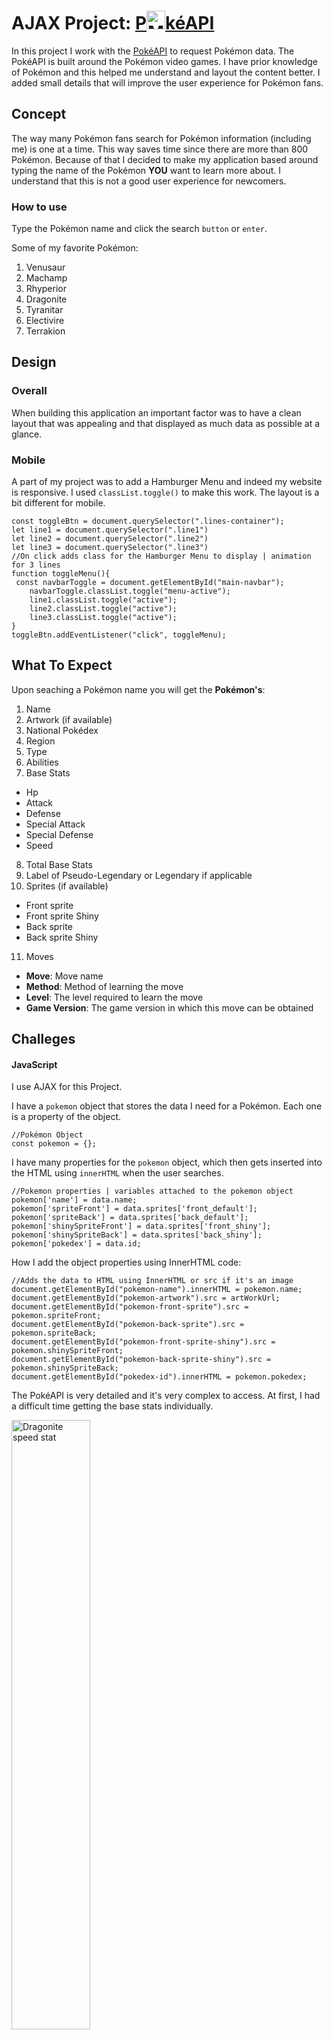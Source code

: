 # AJAX Project: [P<img src="images/pokeball-PNG-2d.png" alt="Mark down image" width="30">kéAPI](https://marklegit.github.io/AJAX-Project-PokeAPI/)

In this project I work with the [PokéAPI](https://pokeapi.co/) to request Pokémon data. The PokéAPI is built around the Pokémon video games. I have prior knowledge of Pokémon and this helped me understand and layout the content better. I added small details that will improve the user experience for Pokémon fans.

## Concept
The way many Pokémon fans search for Pokémon information (including me) is one at a time. This way saves time since there are more than 800 Pokémon. Because of that I decided to make my application based around typing the name of the Pokémon **YOU** want to learn more about. I understand that this is not a good user experience for newcomers. 

### How to use
Type the Pokémon name and click the search `button` or `enter`.

Some of my favorite Pokémon:
1. Venusaur
2. Machamp
3. Rhyperior
4. Dragonite
5. Tyranitar
6. Electivire
7. Terrakion

## Design
### Overall
When building this application an important factor was to have a clean layout that was appealing and that displayed as much data as possible at a glance.

### Mobile
A part of my project was to add a Hamburger Menu and indeed my website is responsive. I used `classList.toggle()` to make this work. The layout is a bit different for mobile.

```
const toggleBtn = document.querySelector(".lines-container");
let line1 = document.querySelector(".line1")
let line2 = document.querySelector(".line2")
let line3 = document.querySelector(".line3")
//On click adds class for the Hamburger Menu to display | animation for 3 lines
function toggleMenu(){
 const navbarToggle = document.getElementById("main-navbar");
	navbarToggle.classList.toggle("menu-active");
	line1.classList.toggle("active");
	line2.classList.toggle("active");
	line3.classList.toggle("active");
}
toggleBtn.addEventListener("click", toggleMenu);

```

## What To Expect
Upon seaching a Pokémon name you will get the **Pokémon's**:

1. Name
2. Artwork (if available)
3. National Pokédex
4. Region
5. Type
6. Abilities
7. Base Stats
 * Hp
 * Attack
 * Defense
 * Special Attack
 * Special Defense
 * Speed
8. Total Base Stats
9. Label of Pseudo-Legendary or Legendary if applicable
10. Sprites (if available)
 * Front sprite
 * Front sprite Shiny
 * Back sprite
 * Back sprite Shiny
11. Moves
 * **Move**: Move name
 * **Method**: Method of learning the move
 * **Level**: The level required to learn the move
 * **Game Version**: The game version in which this move can be obtained

## Challeges
#### JavaScript
I use AJAX for this Project.

I have a `pokemon` object that stores the data I need for a Pokémon. Each one is a property of the object.
```
//Pokémon Object
const pokemon = {};
```
I have many properties for the `pokemon` object, which then gets inserted into the HTML using `innerHTML` when the user searches.
```
//Pokemon properties | variables attached to the pokemon object 
pokemon['name'] = data.name;
pokemon['spriteFront'] = data.sprites['front_default'];
pokemon['spriteBack'] = data.sprites['back_default'];
pokemon['shinySpriteFront'] = data.sprites['front_shiny'];
pokemon['shinySpriteBack'] = data.sprites['back_shiny'];
pokemon['pokedex'] = data.id;
```
How I add the object properties using InnerHTML code:
```
//Adds the data to HTML using InnerHTML or src if it's an image
document.getElementById("pokemon-name").innerHTML = pokemon.name;
document.getElementById("pokemon-artwork").src = artWorkUrl;
document.getElementById("pokemon-front-sprite").src = pokemon.spriteFront;
document.getElementById("pokemon-back-sprite").src = pokemon.spriteBack;
document.getElementById("pokemon-front-sprite-shiny").src = pokemon.shinySpriteFront;
document.getElementById("pokemon-back-sprite-shiny").src = pokemon.shinySpriteBack;
document.getElementById("pokedex-id").innerHTML = pokemon.pokedex;
```
The PokéAPI is very detailed and it's very complex to access. At first, I had a difficult time getting the base stats individually.

<img src="images/pokeapi-base-stat-speed-data-map.png" alt="Dragonite speed stat" width="50%">

Using `map()` I finally got the base stats, but they are next to each other. I learned that the stats are in reverse order when compared to the Pokémon videos games and because of that I had to use `reverse()` at first. Using `<br>` made the data look more organized.

<img src="images/pokeapi-pikachu-base-stat-no-style.png" alt="Pikachu data no style" width="60%">

After some research I got each base stat individually shown below.

<img src="images/pokeapi-map-break-style-pikachu.png" alt="Data on pikachu using map" width="50%">

The JavaScript code below is for each individual base stat:
```
//Pokemon base stats
pokemon["baseHp"] = data.stats[5].base_stat;
pokemon["baseAttack"] = data.stats[4].base_stat;
pokemon["baseDefense"] = data.stats[3].base_stat;
pokemon["baseSpecialAttack"] = data.stats[2].base_stat;
pokemon["baseSpecialDefense"] = data.stats[1].base_stat;
pokemon["baseSpeed"] = data.stats[0].base_stat;
```
 I set a property to the `pokemon` object. For example:
```
pokemon['baseHP'] = data.stats[5].base_stats
```
Below is how i used `map()` to get data for the moves/game version table section. I am using a template literal to add `<li></li>` and `<br>` to move each data into a new line. The `li` goes inside my `ol` for styling reasons.
```
//Table row 4: displays the game version that the move belongs to
pokemon['gameVersion'] = data.moves.map(function(gameVersionMove, idx, pokemon){
return `<li>${gameVersionMove.version_group_details.map(versionGame => `<br>${versionGame.version_group.name}`).join("")}</li>`}).join("");
```

#### CSS
Styling the **Moves** section was very difficult because I was using ```map()``` to get all my data. It was my first time using `map` and later I would learn that template literals would be my solution to having each data as a column.

Pokémon: Ditto

|Move/s| Method | Level| Game Version| 
|----| ---- | --- | --- |
|Transform| level-up | 1 |ultra-sun-ultra-moon|

## For Pokémon Fans
### Pseudo Legendary and Legendary
As an extra touch, I label certain Pokémon based on their total base stats. 

**Pseudo-Legendary** is a term used on a Pokémon with a Total Base Stats of exactly 600. A few Pseudo-Legendary below:

* Dragonite
* Tyranitar
* Salamence
* Metagross
* Garchomp


**Legendary** is the strongest Pokémon tier, they have highest Total Base Stats. Their Total Base Stats has to be greater or equal to 601. They are often banned in the video game tournaments. A few legendary Pokémon below:

* Mewtwo
* Ho-oh
* Lugia
* Kyogre
* Groudon
* Rayquaza


I label them with an `if else` conditional statement.

```
//Checks for the total base stat and labels them Pseudo-Legendary or Legendary
let pokemonBaseLabel = document.querySelector(".pokemon-base-label")
if (sumOfBaseStats == "600"){
	pokemonBaseLabel.innerHTML = "Pseudo-Legendary";
	pokemonBaseLabel.style.color = "black";
	pokemonBaseLabel.style.backgroundColor = "rgb(0, 0, 0, 0.1)";
	pokemonBaseLabel.style.border = "1px solid #aaa";
} else if (sumOfBaseStats >= "601"){
	pokemonBaseLabel.innerHTML = "Legendary";
	pokemonBaseLabel.style.color = "white";
	pokemonBaseLabel.style.backgroundColor = "rgb(0, 0, 0, 0.6)";
	pokemonBaseLabel.style.border = "1px solid #aaa";
} else {
	pokemonBaseLabel.innerHTML = "";
	pokemonBaseLabel.style.color = "";
	pokemonBaseLabel.style.backgroundColor = "";
	pokemonBaseLabel.style.border = "";
}
```
### Base stat Label
Next to a Pokémon you can see a word. I label their base stats Low, Average, High, and Extreme. This helps point out if a stat is weak or strong. Here's the condition I added on each stat as an indicator.
```
//HP label
if (pokemon.baseHp <= "60"){
	hpGauge.style.backgroundColor = "#f52727";
	hpGauge.innerHTML = "Low";
} else if (pokemon.baseHp >= "61" && pokemon.baseHp < "90" ){
	hpGauge.style.backgroundColor = "#edcd40"
	hpGauge.innerHTML = "Average";
} else if (pokemon.baseHp >= "90" && pokemon.baseHp < "120"){
	hpGauge.style.backgroundColor = "#08c486";
	hpGauge.innerHTML = "High";
} else if(pokemon.baseHp >= "120"){
	hpGauge.style.backgroundColor = "#74a1a3";
	hpGauge.innerHTML = "Extreme";
} else{
	hpGauge.style.display = "none";
	hpGauge.innerHTML = "";
}
 ```
 
 ### Region
 This is the easiest way categorize each Pokémon from different region using their Pokédex Number.
 ```
//Checks for the Pokédex number to label a pokemon's region | generation
let pokemonRegion = document.getElementById("pokemon-region");
	if (pokemon.pokedex >= 1 && pokemon.pokedex <= 151){
			pokemonRegion.innerHTML = "Kanto | Generation I";
		} else if (pokemon.pokedex >= 152 && pokemon.pokedex <= 251){
			pokemonRegion.innerHTML = "Johto | Generation II";
		} else if (pokemon.pokedex >= 252 && pokemon.pokedex <= 386){
			pokemonRegion.innerHTML = "Hoenn | Generation III";
		} else if (pokemon.pokedex >= 387 && pokemon.pokedex <= 493){
			pokemonRegion.innerHTML = "Sinnoh | Generation IV";
		} else if (pokemon.pokedex >= 494 && pokemon.pokedex <= 649){
			pokemonRegion.innerHTML = "Unova | Generation V";
		} else if (pokemon.pokedex >= 650 && pokemon.pokedex <= 721){
			pokemonRegion.innerHTML = "Kalos | Generation VI";
		} else if (pokemon.pokedex >= 722 && pokemon.pokedex <= 808){
			pokemonRegion.innerHTML = "Alola | Generation VII";
		}
 ```
 ## Summary
 
 I enjoyed working on this Project and learning about API as well as the `map()` and while the API is missing some data it's very fun to use for practice.
 
 ---
 
#### @ 2020 Mark Gutiérrez
